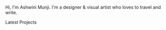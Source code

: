 Hi, I'm Ashwini Munji. I'm a designer & visual artist who loves to travel and write.




Latest Projects